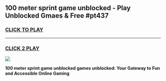 
## 100 meter sprint game unblocked - Play Unblocked Gmaes & Free #pt437
<h3>
<a href="https://news.freeplayer.one?title=100_meter_sprint_game_unblocked&ref=03M">CLICK TO PLAY</a></h3>
<hr>

<h3>
<a href="https://news.freeplayer.one?title=100_meter_sprint_game_unblocked&ref=03M">CLICK 2 PLAY</a>
  
</h3>

<a href="https://news.freeplayer.one?title=100_meter_sprint_game_unblocked&ref=03M"><img src="https://clearcache.store/games.png"></a>


**100 meter sprint game unblocked games unblocked: Your Gateway to Fun and Accessible Online Gaming**
